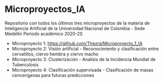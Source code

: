 # Microproyectos_IA
Repositorio con todos los últimos tres microproyectos de la materia de Inteligencia Artificial de la Universidad Nacional de Colombia - Sede Medellín
Periodo académico 2020-2S

- Microproyecto 1: https://github.com/Thezra/Microproyecto_1_IA
- Microproyecto 2: Visión artificial - Reconocimiento y clasificación entre cervatillos, ciervo hembra y ciervo macho
- Microproyecto 3: Clusterización - Analisis de la Incidencia Mundial de Tuberculosis
- Microproyecto 4: Clasificación supervisada - Clasificación de masas cencerígenas para futuras predicciones
